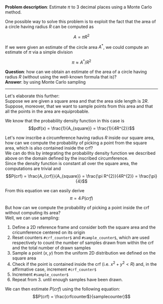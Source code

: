 **Problem description**: Estimate $\pi$ to 3 decimal places using a Monte Carlo method.

One possible way to solve this problem is to exploit the fact that the area of a circle having radius $R$ can be computed as

$$A = \pi R^{2}$$

If we were given an estimate of the circle area $A^{*}$, we could compute an estimate of $\pi$ via a simple division 

$$\pi \approx A^{*} / R^{2}$$

**Question**: how can we obtain an estimate of the area of a circle having radius $R$ (without using the well-known formula that is)?  
**Answer**: by using Monte Carlo sampling

---

Let's elaborate this further:  
Suppose we are given a square area and that the area side length is $2R$.  
Suppose, moreover, that we want to sample points from this area and that all the points in the area are equiprobable.

We know that the probability density function in this case is  
$$pdf(x) = \frac{1}{A_{square}} = \frac{1}{4R^{2}}$$

Let's now inscribe a circumference having radius $R$ inside our square area, how can we compute the probability of picking a point from the square area, which is also contained inside the crf?  
We can do this by integrating the probability density function we described above on the domain defined by the inscribed circumference.  
Since the density function is constant all over the square area, the computations are trivial and
$$P(crf) = \frac{A_{crf}}{A_{square}} = \frac{\pi R^{2}}{4R^{2}} = \frac{\pi}{4}$$

From this equation we can easily derive
$$\pi = 4 \, P(crf)$$

But how can we compute the probability of picking a point inside the crf without computing its area?  
Well, we can use sampling:
1. Define a 2D reference frame and consider both the square area and the cricumference centered on its origin
2. Reset counters `#crf_counter$` and `#sample_counter$`, which are used respectively to count the number of samples drawn from within the crf and the total number of drawn samples
3. Sample a point $(x, y)$ from the uniform 2D distribution we defined on the square area
4. Check if the point is contained inside the crf (i.e. $x^{2} + y^{2} \lt R$) and, in the affirmative case, increment `#crf_counter$`
5. Increment `#sample_counter$`
6. Repeat from 3. until enough samples have been drawn.

We can then estimate $P(crf)$ using the following equation:
$$P(crf) = \frac{crfcounter$}{samplecounter}$$
